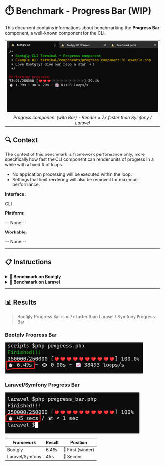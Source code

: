 # ⏱️ Benchmark - Progress Bar (WIP)

This document contains informations about benchmarking the **Progress Bar** component, a well-known component for the CLI.

| ![](https://github.com/bootgly/.github/raw/main/screenshots/bootgly-php-framework/Bootgly-Progress-Bar-component.png "Render 6x faster than Symfony / Laravel") |
|:--:| 
| *Progress component (with Bar) - Render ≈ 7x faster than Symfony / Laravel* |

## 🔍 Context

The context of this benchmark is framework performance only, more specifically how fast the CLI component can render units of progress in a while with a fixed # of loops.

- No application processing will be executed within the loop.
- Settings that limit rendering will also be removed for maximum performance.

**Interface:**

CLI

**Platform:**

-- None --

**Workable:**

-- None --

---

## 📋 Instructions

<details>
  <summary><b>🥇 Benchmark on Bootgly</b></summary><br>

1) Clone the Bootgly base platform repository:
```bash
git clone https://github.com/bootgly/bootgly.git
```
---
2) Change directory to `bootgly/scripts`:
```bash
cd bootgly/scripts
```
---
3) Create a temp script:
```bash
nano progress.php
```
---
4) Copy and paste the Bootgly Progress Bar benchmarking code:
```php
<?php
namespace scripts;


require __DIR__ . '/../autoload.php';


use Bootgly\CLI;
use Bootgly\CLI\Terminal\components\Progress\Progress;


$Output = CLI::$Terminal->Output;

$Progress = new Progress($Output);
// * Config
// @
$Progress->throttle = 0.0; // @ Remove any limit

// * Data
// @
$Progress->total = 250000;
// ! Templating
$Progress->template = <<<'TEMPLATE'
@description;
@current;/@total; [@bar;] @percent;%
⏱️ @elapsed;s - 🏁 @eta;s - 📈 @rate; loops/s
TEMPLATE;

// ! Bar
// * Config
$Progress->Bar->units = 10;
// * Data
$Progress->Bar->Symbols->incomplete = '🖤';
$Progress->Bar->Symbols->current = '';
$Progress->Bar->Symbols->complete = '❤️';

$Progress->start();

$i = 0;
while ($i++ < 250000) {
   if ($i === 1) {
      $Progress->describe('@#red: Performing progress! @;');
   }
   if ($i === 125000) {
      $Progress->describe('@#yellow: There\'s only half left... @;');
   }
   if ($i === 249999) {
      $Progress->describe('@#green: Finished!!! @;');
   }

   $Progress->advance();
}

$Progress->finish();
```

Execute the script:
```bash
php progress.php
```
---
5) Wait the progress and check the time spent to complete 250K iterations:

![bootgly-progress_bar-benchmark 1](https://github.com/bootgly/bootgly_benchmarks/blob/main/progress_bar/bootgly/bootgly-progress_bar-benchmark.1.png)

</details>



<details>
  <summary><b>🥈 Benchmark on Laravel</b></summary><br>

1) Create a new project using Composer:

```bash
composer create-project --prefer-dist laravel/laravel laravel
```
---
2) Change directory to `laravel`:
```bash
cd laravel
```
---
3) Create new PHP script on root:
```bash
nano progress_bar.php
```
---
4) Copy and paste the Laravel Progress Bar benchmarking code:
```php
#!/usr/bin/env php
<?php

require __DIR__ . '/vendor/autoload.php';


use Symfony\Component\Console\Helper\ProgressBar;
use Symfony\Component\Console\Output\ConsoleOutput;

$output = new ConsoleOutput();

// creates a new progress bar (50 units)
$progressBar = new ProgressBar($output, 250000, 0);

$progressBar->setFormat(<<<'TEMPLATE'
%message%
%current%/%max% [%bar%] %percent%%
⏱️ %elapsed% / 🏁 %remaining%
TEMPLATE);

$progressBar->setRedrawFrequency(1);
$progressBar->minSecondsBetweenRedraws(0);

$progressBar->setBarWidth(10);

// Bar symbols
$progressBar->setBarCharacter('❤️');
$progressBar->setEmptyBarCharacter('🖤');
$progressBar->setProgressCharacter('');

// starts and displays the progress bar
$progressBar->start();

$i = 0;
while ($i++ < 250000) {
   if ($i === 1) {
      $progressBar->setMessage('Performing progress!');
   }
   if ($i === 125000) {
      $progressBar->setMessage('There\'s only half left...');
   }
   if ($i === 249999) {
      $progressBar->setMessage('Finished!!!');
   }

   $progressBar->advance();
}

// ensures that the progress bar is at 100%
$progressBar->finish();

echo PHP_EOL;
```
---
5) Wait the progress and check the time spent to complete 250K iterations:

![laravel-progress_bar-benchmark 1](https://github.com/bootgly/bootgly_benchmarks/raw/main/progress_bar/laravel/laravel-progress_bar-benchmark.1.png)

</details>

---

## 📊 Results

> Bootgly Progress Bar is ≈ 7x faster than Laravel / Symfony Progress Bar

### Bootgly Progress Bar
![bootgly-progress_bar-benchmark 1](https://github.com/bootgly/bootgly_benchmarks/blob/main/progress_bar/bootgly/bootgly-progress_bar-benchmark.1.png)

### Laravel/Symfony Progress Bar
![laravel-progress_bar-benchmark 1](https://github.com/bootgly/bootgly_benchmarks/raw/main/progress_bar/laravel/laravel-progress_bar-benchmark.1.png)

Framework | Result | Position
--- | --- | ---
Bootgly | 6.49s | 🥇 First (winner)
Laravel/Symfony | 45s | 🥈 Second
